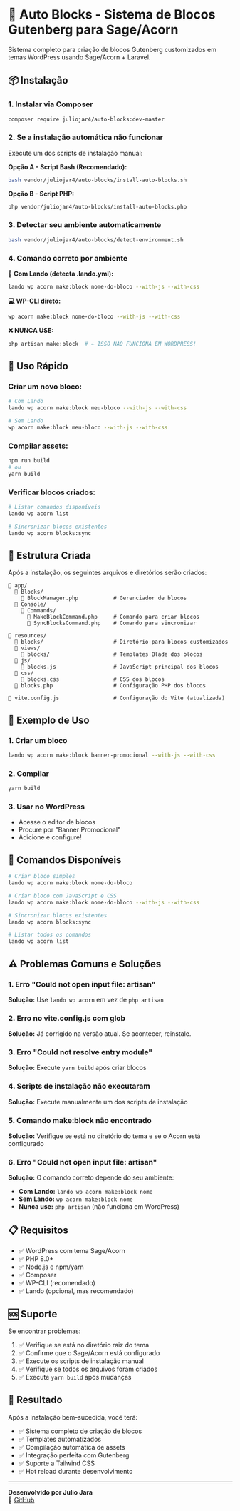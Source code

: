 # 🎨 Auto Blocks - Sistema de Blocos Gutenberg para Sage/Acorn

Sistema completo para criação de blocos Gutenberg customizados em temas WordPress usando Sage/Acorn + Laravel.

## 📦 Instalação

### 1. Instalar via Composer
```bash
composer require juliojar4/auto-blocks:dev-master
```

### 2. Se a instalação automática não funcionar

Execute um dos scripts de instalação manual:

**Opção A - Script Bash (Recomendado):**
```bash
bash vendor/juliojar4/auto-blocks/install-auto-blocks.sh
```

**Opção B - Script PHP:**
```bash
php vendor/juliojar4/auto-blocks/install-auto-blocks.php
```

### 3. Detectar seu ambiente automaticamente
```bash
bash vendor/juliojar4/auto-blocks/detect-environment.sh
```

### 4. Comando correto por ambiente

**🐳 Com Lando (detecta .lando.yml):**
```bash
lando wp acorn make:block nome-do-bloco --with-js --with-css
```

**💻 WP-CLI direto:**
```bash
wp acorn make:block nome-do-bloco --with-js --with-css
```

**❌ NUNCA USE:**
```bash
php artisan make:block  # ← ISSO NÃO FUNCIONA EM WORDPRESS!
```

## 🚀 Uso Rápido

### Criar um novo bloco:
```bash
# Com Lando
lando wp acorn make:block meu-bloco --with-js --with-css

# Sem Lando  
wp acorn make:block meu-bloco --with-js --with-css
```

### Compilar assets:
```bash
npm run build
# ou
yarn build
```

### Verificar blocos criados:
```bash
# Listar comandos disponíveis
lando wp acorn list

# Sincronizar blocos existentes
lando wp acorn blocks:sync
```

## 📁 Estrutura Criada

Após a instalação, os seguintes arquivos e diretórios serão criados:

```
📁 app/
  📁 Blocks/
    📄 BlockManager.php           # Gerenciador de blocos
  📁 Console/
    📁 Commands/
      📄 MakeBlockCommand.php     # Comando para criar blocos
      📄 SyncBlocksCommand.php    # Comando para sincronizar

📁 resources/
  📁 blocks/                      # Diretório para blocos customizados
  📁 views/
    📁 blocks/                    # Templates Blade dos blocos
  📁 js/
    📄 blocks.js                  # JavaScript principal dos blocos
  📁 css/
    📄 blocks.css                 # CSS dos blocos
  📄 blocks.php                   # Configuração PHP dos blocos

📄 vite.config.js                 # Configuração do Vite (atualizada)
```

## 🎯 Exemplo de Uso

### 1. Criar um bloco
```bash
lando wp acorn make:block banner-promocional --with-js --with-css
```

### 2. Compilar
```bash
yarn build
```

### 3. Usar no WordPress
- Acesse o editor de blocos
- Procure por "Banner Promocional"
- Adicione e configure!

## 🔧 Comandos Disponíveis

```bash
# Criar bloco simples
lando wp acorn make:block nome-do-bloco

# Criar bloco com JavaScript e CSS
lando wp acorn make:block nome-do-bloco --with-js --with-css

# Sincronizar blocos existentes
lando wp acorn blocks:sync

# Listar todos os comandos
lando wp acorn list
```

## ⚠️ Problemas Comuns e Soluções

### 1. Erro "Could not open input file: artisan"
**Solução:** Use `lando wp acorn` em vez de `php artisan`

### 2. Erro no vite.config.js com glob
**Solução:** Já corrigido na versão atual. Se acontecer, reinstale.

### 3. Erro "Could not resolve entry module"
**Solução:** Execute `yarn build` após criar blocos

### 4. Scripts de instalação não executaram
**Solução:** Execute manualmente um dos scripts de instalação

### 5. Comando make:block não encontrado
**Solução:** Verifique se está no diretório do tema e se o Acorn está configurado

### 6. Erro "Could not open input file: artisan"
**Solução:** O comando correto depende do seu ambiente:
- **Com Lando:** `lando wp acorn make:block nome`
- **Sem Lando:** `wp acorn make:block nome` 
- **Nunca use:** `php artisan` (não funciona em WordPress)

## 📋 Requisitos

- ✅ WordPress com tema Sage/Acorn
- ✅ PHP 8.0+
- ✅ Node.js e npm/yarn
- ✅ Composer
- ✅ WP-CLI (recomendado)
- ✅ Lando (opcional, mas recomendado)

## 🆘 Suporte

Se encontrar problemas:

1. ✅ Verifique se está no diretório raiz do tema
2. ✅ Confirme que o Sage/Acorn está configurado
3. ✅ Execute os scripts de instalação manual
4. ✅ Verifique se todos os arquivos foram criados
5. ✅ Execute `yarn build` após mudanças

## 🎉 Resultado

Após a instalação bem-sucedida, você terá:

- ✅ Sistema completo de criação de blocos
- ✅ Templates automatizados
- ✅ Compilação automática de assets
- ✅ Integração perfeita com Gutenberg
- ✅ Suporte a Tailwind CSS
- ✅ Hot reload durante desenvolvimento

---

**Desenvolvido por Julio Jara**  
🔗 [GitHub](https://github.com/Juliojar4/Auto-Blocks)

